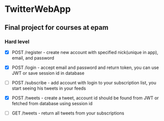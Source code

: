 # TwitterWebApp

## Final project for courses at epam

### Hard level

- [x] POST /register - create new account with specified nick(unique in app), email, and password

- [x] POST /login - accept email and password and return token, you can use JWT or save session id in database

- [ ] POST /subscribe - add account with login to your subscription list, you start seeing his tweets in your feeds

- [x] POST /tweets - create a tweet, account id should be found from JWT or fetched from database using session id

- [ ] GET /tweets - return all tweets from your subscriptions
